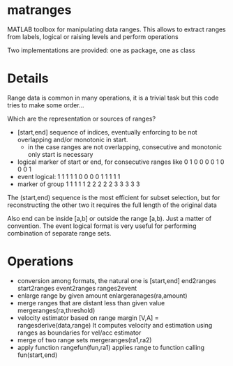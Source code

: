 # matranges #

MATLAB toolbox for manipulating data ranges. This allows to extract ranges from labels, logical or raising levels and perform operations

Two implementations are provided: one as package, one as class

# Details #

Range data is common in many operations, it is a trivial task but this code tries to make some order...

Which are the representation or sources of ranges?

- [start,end] sequence of indices, eventually enforcing to be not overlapping and/or monotonic in start. 
	- in the case ranges are not overlapping, consecutive and monotonic only start is necessary
- logical marker of start or end, for consecutive ranges like 0 1 0 0 0 0 1 0 0 0 1 
- event logical: 1 1 1 1 1 0 0 0 0 1 1 1 1 1
- marker of group 1 1 1 1 1 2 2 2 2 2 3 3 3 3 3

The (start,end) sequence is the most efficient for subset selection, but for reconstructing the other two it requires the full length of the original data

Also end can be inside [a,b] or outside the range [a,b). Just a matter of convention. The event logical format is very useful for performing combination of separate range sets.

# Operations #

- conversion among formats, the natural one is [start,end]
	end2ranges
	start2ranges
	event2ranges
	ranges2event	
- enlarge range by given amount
	enlargeranages(ra,amount)
- merge ranges that are distant less than given value
	mergeranges(ra,threshold)
- velocity estimator based on range margin
	[V,A] = rangesderive(data,range)
		It computes velocity and estimation using ranges as boundaries for vel/acc estimator
- merge of two range sets
	mergeranges(ra1,ra2)
- apply function
	rangefun(fun,ra1)
		applies range to function calling fun(start,end) 

